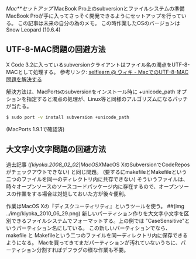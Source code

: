 *Mac**セットアップ* MacBook Pro上のsubversionとファイルシステムの準備
MacBook Proが手に入ってさっそく開発できるようにセットアップを行っている。
この記事は未来の自分の為のメモ。
この時作業したOSのバージョンは Snow Leopard (10.6.4)

## UTF-8-MAC問題の回避方法
X Code 3.2に入っているsubversionクライアントはファイル名の濁点をUTF-8-MACとして処理する。
 参考リンク:
 [selflearn @ ウィキ - MacでのUTF-8-MAC問題を解決する](http://www23.atwiki.jp/selflearn/pages/55.html)

解決方法は、MacPortsのsubversionをインストール時に +unicode_path オプションを指定すると濁点の処理が、Linux等と同様のアルゴリズムになるパッチが当たる。
```bash
$ sudo port -v install subversion +unicode_path
```
(MacPorts 1.9.1で確認済)

## 大文字小文字問題の回避方法
過去記事 (*[kiyoka.2008_02_02*]*MacOSX*MacOS XのSubversionでCodeReposがチェックアウトできない) と同じ問題。
(要するにmakefileとMakefileという二つのファイルを同一のディレクトリ内に共存できない)
そういうファイルは、時々オープンソースのソースコードパッケージ内に存在するので、オープンソースの作業をする場合は対処しておいた方が後々便利。

作業はMacOS Xの『ディスクユーティリティ』というツールを使う。
##(img ../img/kiyoka_2010_06_29.png)
新しいパーティション作りを大文字小文字を区別できるファイルシステムでフォーマットする。上の例では "CaseSensitive"というパーティション名にしている。
この新しいパーティションでなら、makefile と Makefileという二つのファイルを同一ディレクトリ内に保存できるようになる。
Macを買ってきてまだパーティションが汚れていないうちに、パーティション分割すればデフラグの様な作業も不要。
